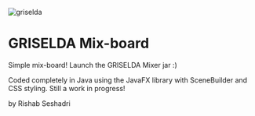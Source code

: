 ![griselda](https://user-images.githubusercontent.com/43252479/197930503-43266483-a8e9-4860-b63f-2cd2a0a51b7f.png)


# GRISELDA Mix-board

Simple mix-board!
Launch the GRISELDA Mixer jar :)


Coded completely in Java using the JavaFX library with SceneBuilder and CSS styling. Still a work in progress!

by Rishab Seshadri

